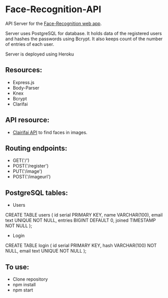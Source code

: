 # Face-Recognition-API
API Server for the [Face-Recognition web app](https://github.com/Chocotunda/Face-Recognition).

Server uses PostgreSQL for database. It holds data of the registered users and hashes the passwords using Bcrypt. It also keeps count of the number of entries of each user.

Server is deployed using Heroku

## Resources:
- Express.js
- Body-Parser
- Knex
- Bcrypt
- Clarifai


## API resource:
- [Clairifai API](https://clarifai.com/)
 to find faces in images.

## Routing endpoints:
- GET('/')
- POST('/register')
- PUT('/image')
- POST('/imageurl')

## PostgreSQL tables:
- Users


CREATE TABLE users (
	id serial PRIMARY KEY,
	name VARCHAR(100),
	email text UNIQUE NOT NULL,
	entries BIGINT DEFAULT 0,
	joined TIMESTAMP NOT NULL
);


- Login


CREATE TABLE login (
	id serial PRIMARY KEY,
	hash VARCHAR(100) NOT NULL,
	email text UNIQUE NOT NULL
);


## To use:
- Clone repository
- npm install
- npm start
